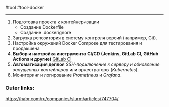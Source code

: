 #tool #tool-docker

---
1. Подготовка проекта к контейнеризации
	- Создание Dockerfile
	- Создание .dockerignore
2. Загрузка репозитория в систему контроля версий (например, Git). 
3. Настройка окружений Docker Compose для тестирования и продакшена
4. **Выбор и настройка инструмента CI/CD (Jenkins, GitLab CI, GitHub Actions и другие)** 
	[GitLab CI](examples/GitLab%20CI/GitLab%20CI.md)
5. **Автоматизация деплоя**
	*SSH-подключение к серверу и обновление запущенных контейнеров* или оркестраторы (*Kubernetes*).
6. Мониторинг и логирование
	*Prometheus* и *Grafana*.

### Outer links:
https://habr.com/ru/companies/slurm/articles/747704/

